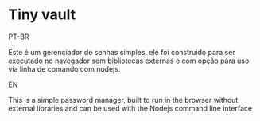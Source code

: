 # Tiny vault

PT-BR

Este é um gerenciador de senhas simples, ele foi construido para ser executado no navegador sem bibliotecas externas e com opção para uso via linha de comando com nodejs.

EN

This is a simple password manager, built to run in the browser without external libraries and can be used with the Nodejs command line interface
